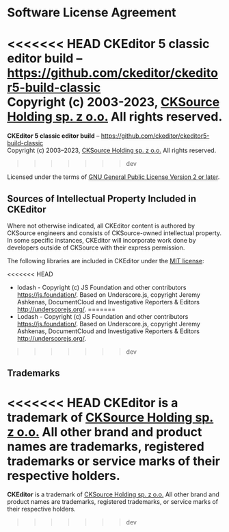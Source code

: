 Software License Agreement
==========================

<<<<<<< HEAD
**CKEditor 5 classic editor build** – https://github.com/ckeditor/ckeditor5-build-classic <br>
Copyright (c) 2003-2023, [CKSource Holding sp. z o.o.](https://cksource.com) All rights reserved.
=======
**CKEditor&nbsp;5 classic editor build** – https://github.com/ckeditor/ckeditor5-build-classic <br>
Copyright (c) 2003–2023, [CKSource Holding sp. z o.o.](https://cksource.com) All rights reserved.
>>>>>>> dev

Licensed under the terms of [GNU General Public License Version 2 or later](http://www.gnu.org/licenses/gpl.html).

Sources of Intellectual Property Included in CKEditor
-----------------------------------------------------

Where not otherwise indicated, all CKEditor content is authored by CKSource engineers and consists of CKSource-owned intellectual property. In some specific instances, CKEditor will incorporate work done by developers outside of CKSource with their express permission.

The following libraries are included in CKEditor under the [MIT license](https://opensource.org/licenses/MIT):

<<<<<<< HEAD
* lodash - Copyright (c) JS Foundation and other contributors https://js.foundation/. Based on Underscore.js, copyright Jeremy Ashkenas, DocumentCloud and Investigative Reporters & Editors http://underscorejs.org/.
=======
* Lodash - Copyright (c) JS Foundation and other contributors https://js.foundation/. Based on Underscore.js, copyright Jeremy Ashkenas, DocumentCloud and Investigative Reporters & Editors http://underscorejs.org/.
>>>>>>> dev

Trademarks
----------

<<<<<<< HEAD
**CKEditor** is a trademark of [CKSource Holding sp. z o.o.](https://cksource.com) All other brand and product names are trademarks, registered trademarks or service marks of their respective holders.
=======
**CKEditor** is a trademark of [CKSource Holding sp. z o.o.](https://cksource.com) All other brand and product names are trademarks, registered trademarks, or service marks of their respective holders.
>>>>>>> dev
